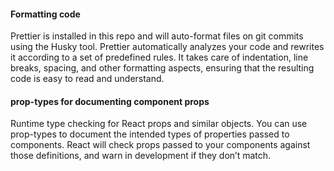#### Formatting code
 Prettier is installed in this repo and will auto-format files on git commits using the Husky tool.
Prettier automatically analyzes your code and rewrites it according to a set of predefined rules. It takes care of indentation, line breaks, spacing, and other formatting aspects, ensuring that the resulting code is easy to read and understand.

#### prop-types for documenting component props
Runtime type checking for React props and similar objects.
You can use prop-types to document the intended types of properties passed to components. React will check props passed to your components against those definitions, and warn in development if they don’t match.